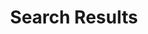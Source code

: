 ---
title: "Search Results"
draft: false
description : "Search Results For Sign Makers"
sitemapExclude: true
layout: "search"
---